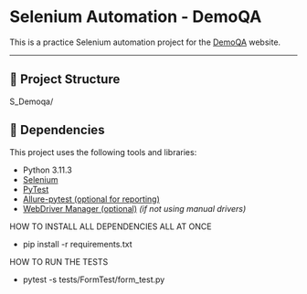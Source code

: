 # Selenium Automation - DemoQA 

This is a practice Selenium automation project for the [DemoQA](https://demoqa.com/automation-practice-form) website.

---

## 📁 Project Structure
S_Demoqa/


## 🧰 Dependencies

This project uses the following tools and libraries:

- Python 3.11.3
- [Selenium](https://pypi.org/project/selenium/)
- [PyTest](https://pypi.org/project/pytest/)
- [Allure-pytest (optional for reporting)](https://pypi.org/project/allure-pytest/)
- [WebDriver Manager (optional)](https://pypi.org/project/webdriver-manager/) *(if not using manual drivers)*



HOW TO INSTALL ALL DEPENDENCIES ALL AT ONCE

- pip install -r requirements.txt



HOW TO RUN THE TESTS
- pytest -s tests/FormTest/form_test.py
